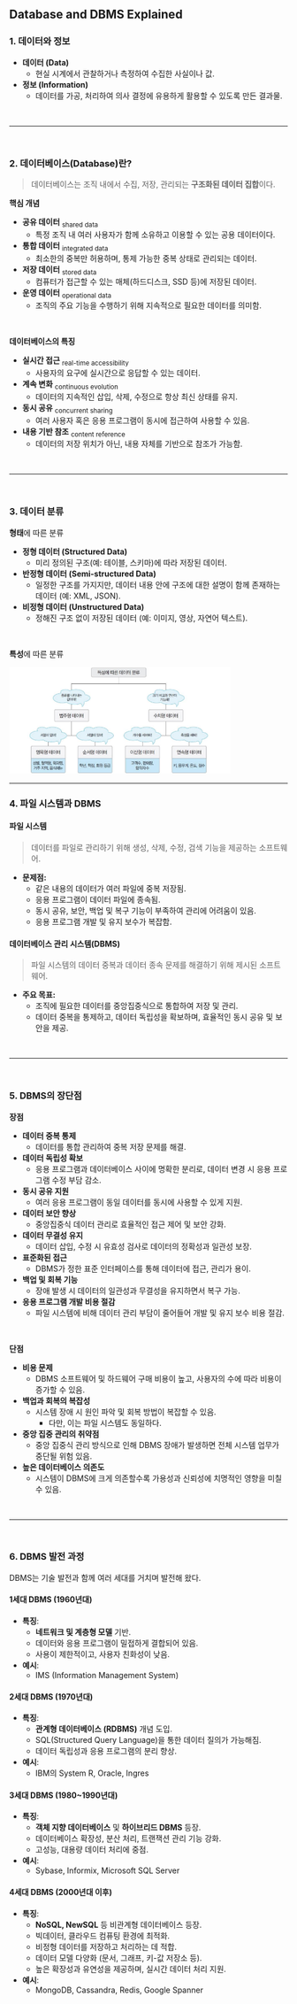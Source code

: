 ## Database and DBMS Explained

### 1. 데이터와 정보
- **데이터 (Data)**
  - 현실 시계에서 관찰하거나 측정하여 수집한 사실이나 값.
- **정보 (Information)**
  - 데이터를 가공, 처리하여 의사 결정에 유용하게 활용할 수 있도록 만든 결과물.

<br>
<hr>
<br>

### 2. 데이터베이스(Database)란?

> 데이터베이스는 조직 내에서 수집, 저장, 관리되는 **구조화된 데이터 집합**이다. 

 **핵심 개념**
  - **공유 데이터** <sub>shared data</sub>
    - 특정 조직 내 여러 사용자가 함께 소유하고 이용할 수 있는 공용 데이터이다.
  - **통합 데이터** <sub>integrated data</sub>
    - 최소한의 중복만 허용하며, 통제 가능한 중복 상태로 관리되는 데이터.
  - **저장 데이터** <sub>stored data</sub>
    - 컴퓨터가 접근할 수 있는 매체(하드디스크, SSD 등)에 저장된 데이터.
  - **운영 데이터** <sub>operational data</sub>
    - 조직의 주요 기능을 수행하기 위해 지속적으로 필요한 데이터를 의미함.

<br>

**데이터베이스의 특징**
- **실시간 접근** <sub>real-time accessibility</sub>
  - 사용자의 요구에 실시간으로 응답할 수 있는 데이터.
- **계속 변화** <sub>continuous evolution</sub>
  - 데이터의 지속적인 삽입, 삭제, 수정으로 항상 최신 상태를 유지.
- **동시 공유** <sub>concurrent sharing</sub>
  - 여러 사용자 혹은 응용 프로그램이 동시에 접근하여 사용할 수 있음.
- **내용 기반 참조** <sub>content reference</sub>
  - 데이터의 저장 위치가 아닌, 내용 자체를 기반으로 참조가 가능함.

<br>
<hr>
<br>

### 3. 데이터 분류

**형태**에 따른 분류
- **정형 데이터 (Structured Data)**
  - 미리 정의된 구조(예: 테이블, 스키마)에 따라 저장된 데이터.
- **반정형 데이터 (Semi-structured Data)**
  - 일정한 구조를 가지지만, 데이터 내용 안에 구조에 대한 설명이 함께 존재하는 데이터 (예: XML, JSON).
- **비정형 데이터 (Unstructured Data)**
  - 정해진 구조 없이 저장된 데이터 (예: 이미지, 영상, 자연어 텍스트).

<br>

**특성**에 따른 분류

<img src="./img/data.png" width = 400px>
  

---

### 4. 파일 시스템과 DBMS
#### **파일 시스템**
> 데이터를 파일로 관리하기 위해 생성, 삭제, 수정, 검색 기능을 제공하는 소프트웨어.
- **문제점:**
  - 같은 내용의 데이터가 여러 파일에 중복 저장됨.
  - 응용 프로그램이 데이터 파일에 종속됨.
  - 동시 공유, 보안, 백업 및 복구 기능이 부족하여 관리에 어려움이 있음.
  - 응용 프로그램 개발 및 유지 보수가 복잡함.

#### **데이터베이스 관리 시스템(DBMS)**
> 파일 시스템의 데이터 중복과 데이터 종속 문제를 해결하기 위해 제시된 소프트웨어.
- **주요 목표:**
  - 조직에 필요한 데이터를 중앙집중식으로 통합하여 저장 및 관리.
  - 데이터 중복을 통제하고, 데이터 독립성을 확보하며, 효율적인 동시 공유 및 보안을 제공.

<br>
<hr>
<br>

### 5. DBMS의 장단점

**장점**
- **데이터 중복 통제**
  - 데이터를 통합 관리하여 중복 저장 문제를 해결.
- **데이터 독립성 확보**
  - 응용 프로그램과 데이터베이스 사이에 명확한 분리로, 데이터 변경 시 응용 프로그램 수정 부담 감소.
- **동시 공유 지원**
  - 여러 응용 프로그램이 동일 데이터를 동시에 사용할 수 있게 지원.
- **데이터 보안 향상**
  - 중앙집중식 데이터 관리로 효율적인 접근 제어 및 보안 강화.
- **데이터 무결성 유지**
  - 데이터 삽입, 수정 시 유효성 검사로 데이터의 정확성과 일관성 보장.
- **표준화된 접근**
  - DBMS가 정한 표준 인터페이스를 통해 데이터에 접근, 관리가 용이.
- **백업 및 회복 기능**
  - 장애 발생 시 데이터의 일관성과 무결성을 유지하면서 복구 가능.
- **응용 프로그램 개발 비용 절감**
  - 파일 시스템에 비해 데이터 관리 부담이 줄어들어 개발 및 유지 보수 비용 절감.

<br>

**단점**
- **비용 문제**
  - DBMS 소프트웨어 및 하드웨어 구매 비용이 높고, 사용자의 수에 따라 비용이 증가할 수 있음.
- **백업과 회복의 복잡성**
  - 시스템 장애 시 원인 파악 및 회복 방법이 복잡할 수 있음.
    - 다만, 이는 파일 시스템도 동일하다.
- **중앙 집중 관리의 취약점**
  - 중앙 집중식 관리 방식으로 인해 DBMS 장애가 발생하면 전체 시스템 업무가 중단될 위험 있음.
- **높은 데이터베이스 의존도**
  - 시스템이 DBMS에 크게 의존할수록 가용성과 신뢰성에 치명적인 영향을 미칠 수 있음.


<br>
<hr>
<br>

### 6. DBMS 발전 과정 
DBMS는 기술 발전과 함께 여러 세대를 거치며 발전해 왔다.

#### **1세대 DBMS (1960년대)**
- **특징**:  
  - **네트워크 및 계층형 모델** 기반.
  - 데이터와 응용 프로그램이 밀접하게 결합되어 있음.
  - 사용이 제한적이고, 사용자 친화성이 낮음.
- **예시**:  
  - IMS (Information Management System)

#### **2세대 DBMS (1970년대)**
- **특징**:  
  - **관계형 데이터베이스 (RDBMS)** 개념 도입.
  - SQL(Structured Query Language)을 통한 데이터 질의가 가능해짐.
  - 데이터 독립성과 응용 프로그램의 분리 향상.
- **예시**:  
  - IBM의 System R, Oracle, Ingres

#### **3세대 DBMS (1980~1990년대)**
- **특징**:  
  - **객체 지향 데이터베이스** 및 **하이브리드 DBMS** 등장.
  - 데이터베이스 확장성, 분산 처리, 트랜잭션 관리 기능 강화.
  - 고성능, 대용량 데이터 처리에 중점.
- **예시**:  
  - Sybase, Informix, Microsoft SQL Server

#### **4세대 DBMS (2000년대 이후)**
- **특징**:  
  - **NoSQL, NewSQL** 등 비관계형 데이터베이스 등장.
  - 빅데이터, 클라우드 컴퓨팅 환경에 최적화.
  - 비정형 데이터를 저장하고 처리하는 데 적합.
  - 데이터 모델 다양화 (문서, 그래프, 키-값 저장소 등).
  - 높은 확장성과 유연성을 제공하며, 실시간 데이터 처리 지원.
- **예시**:  
  - MongoDB, Cassandra, Redis, Google Spanner

